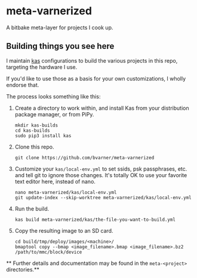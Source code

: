 # meta-varnerized
A bitbake meta-layer for projects I cook up.

## Building things you see here
I maintain [kas](https://kas.readthedocs.io) configurations to build the various projects in this repo, targeting the hardware I use.

If you'd like to use those as a basis for your own customizations, I wholly endorse that.

The process looks something like this:
1. Create a directory to work within, and install Kas from your distribution package manager, or from PiPy.
   ```
   mkdir kas-builds
   cd kas-builds
   sudo pip3 install kas
   ```
2. Clone this repo.
   ```
   git clone https://github.com/bvarner/meta-varnerized
   ```
3. Customize your `kas/local-env.yml` to set ssids, psk passphrases, etc. and tell git to ignore those changes.
   It's totally OK to use your favorite text editor here, instead of nano.
   ```
   nano meta-varnerized/kas/local-env.yml
   git update-index --skip-worktree meta-varnerized/kas/local-env.yml
   ```
4. Run the build.
   ```
   kas build meta-varnerized/kas/the-file-you-want-to-build.yml
   ```
5. Copy the resulting image to an SD card.
   ```
   cd build/tmp/deploy/images/<machine>/
   bmaptool copy --bmap <image_filename>.bmap <image_filename>.bz2 /path/to/mmc/block/device
   ```

** Further details and documentation may be found in the `meta-<project>` directories.**

